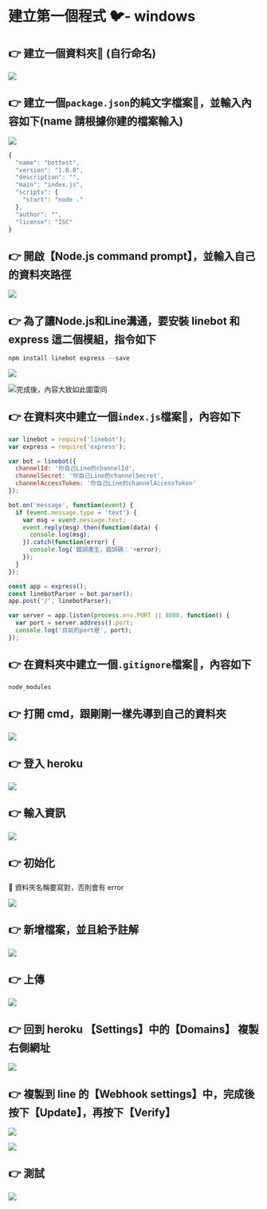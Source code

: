 # 建立第一個程式 🐦- windows

## 👉 建立一個資料夾📁 \(自行命名\)

![](.gitbook/assets/image%20%2822%29.png)

## 👉 建立一個`package.json`的純文字檔案📄，並輸入內容如下\(name 請根據你建的檔案輸入\)

![](.gitbook/assets/image%20%2823%29.png)

```javascript
{
  "name": "bottest",
  "version": "1.0.0",
  "description": "",
  "main": "index.js",
  "scripts": {
    "start": "node ."
  },
  "author": "",
  "license": "ISC"
}
```

## 👉 開啟【Node.js command prompt】，並輸入自己的資料夾路徑

![](.gitbook/assets/image%20%2831%29.png)

## 👉 為了讓Node.js和Line溝通，要安裝 linebot 和 express 這二個模組，指令如下

```javascript
npm install linebot express --save
```

![](.gitbook/assets/image%20%282%29.png)

![&#x5B8C;&#x6210;&#x5F8C;&#xFF0C;&#x5167;&#x5BB9;&#x5927;&#x81F4;&#x5982;&#x6B64;&#x5716;&#x96F7;&#x540C;](.gitbook/assets/image%20%286%29.png)

## 👉 在資料夾中建立一個`index.js`檔案📄，內容如下

```javascript
var linebot = require('linebot');
var express = require('express');

var bot = linebot({
  channelId: '你自己Line的channelId',
  channelSecret: '你自己Line的channelSecret',
  channelAccessToken: '你自己Line的channelAccessToken'
});

bot.on('message', function(event) {
  if (event.message.type = 'text') {
    var msg = event.message.text;
    event.reply(msg).then(function(data) {
      console.log(msg);
    }).catch(function(error) {
      console.log('錯誤產生，錯誤碼：'+error);
    });
  }
});

const app = express();
const linebotParser = bot.parser();
app.post('/', linebotParser);

var server = app.listen(process.env.PORT || 8080, function() {
  var port = server.address().port;
  console.log('目前的port是', port);
});
```

## 👉 在資料夾中建立一個`.gitignore`檔案📄，內容如下

```javascript
node_modules
```

## 👉 打開 cmd，跟剛剛一樣先導到自己的資料夾

![](.gitbook/assets/image%20%2852%29.png)

## 👉 登入 heroku

![](.gitbook/assets/image%20%2845%29.png)

## 👉 輸入資訊

![](.gitbook/assets/image%20%2851%29.png)

## 👉 初始化

📣 資料夾名稱要寫對，否則會有 error

![](.gitbook/assets/image%20%2850%29.png)

## 👉 新增檔案，並且給予註解

![](.gitbook/assets/image%20%2846%29.png)

## 👉 上傳

![](.gitbook/assets/image%20%2848%29.png)

## 👉 回到 heroku 【Settings】中的【Domains】 複製右側網址

![](.gitbook/assets/image%20%2847%29.png)

## 👉 複製到 line 的【Webhook settings】中，完成後按下【Update】，再按下【Verify】

![](.gitbook/assets/image%20%2853%29.png)

![](.gitbook/assets/image%20%2849%29.png)

## 👉 測試

![](.gitbook/assets/image%20%2839%29.png)

